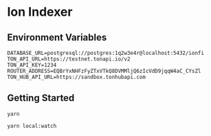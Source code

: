 # Ion Indexer

## Environment Variables

```
DATABASE_URL=postgresql://postgres:1q2w3e4r@localhost:5432/ionfi
TON_API_URL=https://testnet.tonapi.io/v2
TON_API_KEY=1234
ROUTER_ADDRESS=EQBrYxNHFzFyZTxVTkQ8DVMMljQ6zIcVdD9jqqW4aC_CYsZl
TON_HUB_API_URL=https://sandbox.tonhubapi.com
```

## Getting Started

```
yarn
```

```
yarn local:watch
```
